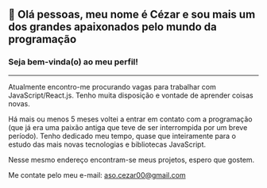 ## 👋 Olá pessoas, meu nome é Cézar e sou mais um dos grandes apaixonados pelo mundo da programação
### Seja bem-vinda(o) ao meu perfil!
-------

Atualmente encontro-me procurando vagas para trabalhar com JavaScript/React.js.
Tenho muita disposição e vontade de aprender coisas novas.

Há mais ou menos 5 meses voltei a entrar em contato com a programação (que já era uma paixão antiga que teve de ser interrompida por um breve período). Tenho dedicado meu tempo, quase que inteiramente para o estudo das mais novas tecnologias e bibliotecas JavaScript.

Nesse mesmo endereço encontram-se meus projetos, espero que gostem.

Me contate pelo meu e-mail: aso.cezar00@gmail.com

<!---
ASOCezar/ASOCezar is a ✨ special ✨ repository because its `README.md` (this file) appears on your GitHub profile.
You can click the Preview link to take a look at your changes.
--->
